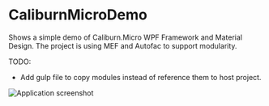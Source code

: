 # CaliburnMicroDemo
Shows a simple demo of Caliburn.Micro WPF Framework and Material Design. The project is using MEF and Autofac to support modularity. 

TODO:
- Add gulp file to copy modules instead of reference them to host project.


![Application screenshot](https://i.imgur.com/JPazhK2.png)
